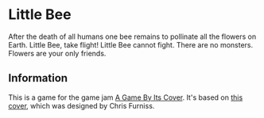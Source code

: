 # Little Bee

After the death of all humans one bee remains to pollinate all the flowers on Earth. Little Bee, take flight! Little Bee cannot fight. There are no monsters. Flowers are your only friends.

## Information

This is a game for the game jam [A Game By Its Cover](https://itch.io/jam/a-game-by-its-cover-2017). It's based on [this cover](http://famicase.com/17/softs/101.html), which was designed by Chris Furniss.
